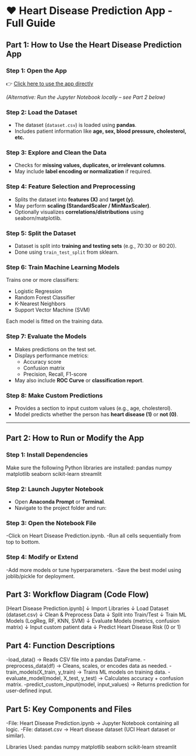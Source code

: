 # ❤️ Heart Disease Prediction App - Full Guide

## Part 1: How to Use the Heart Disease Prediction App

### Step 1: Open the App
👉 [Click here to use the app directly](https://heart-disease-prediction-with-insights.streamlit.app/)

*(Alternative: Run the Jupyter Notebook locally – see Part 2 below)*

### Step 2: Load the Dataset
- The dataset (`dataset.csv`) is loaded using **pandas**.
- Includes patient information like **age, sex, blood pressure, cholesterol, etc.**

### Step 3: Explore and Clean the Data
- Checks for **missing values, duplicates, or irrelevant columns**.
- May include **label encoding or normalization** if required.

### Step 4: Feature Selection and Preprocessing
- Splits the dataset into **features (X)** and **target (y)**.
- May perform **scaling (StandardScaler / MinMaxScaler)**.
- Optionally visualizes **correlations/distributions** using seaborn/matplotlib.

### Step 5: Split the Dataset
- Dataset is split into **training and testing sets** (e.g., 70:30 or 80:20).
- Done using `train_test_split` from sklearn.

### Step 6: Train Machine Learning Models
Trains one or more classifiers:
- Logistic Regression
- Random Forest Classifier
- K-Nearest Neighbors
- Support Vector Machine (SVM)

Each model is fitted on the training data.

### Step 7: Evaluate the Models
- Makes predictions on the test set.
- Displays performance metrics:
  - Accuracy score
  - Confusion matrix
  - Precision, Recall, F1-score
- May also include **ROC Curve** or **classification report**.

### Step 8: Make Custom Predictions
- Provides a section to input custom values (e.g., age, cholesterol).
- Model predicts whether the person has **heart disease (1)** or **not (0)**.

---

## Part 2: How to Run or Modify the App

### Step 1: Install Dependencies
Make sure the following Python libraries are installed:
pandas
numpy
matplotlib
seaborn
scikit-learn
streamlit

### Step 2: Launch Jupyter Notebook
- Open **Anaconda Prompt** or **Terminal**.
- Navigate to the project folder and run:

### Step 3: Open the Notebook File
-Click on Heart Disease Prediction.ipynb.
-Run all cells sequentially from top to bottom.

### Step 4: Modify or Extend
-Add more models or tune hyperparameters.
-Save the best model using joblib/pickle for deployment.

## Part 3: Workflow Diagram (Code Flow)
[Heart Disease Prediction.ipynb] 
      ↓ Import Libraries 
      ↓ Load Dataset (dataset.csv) 
      ↓ Clean & Preprocess Data 
      ↓ Split into Train/Test 
      ↓ Train ML Models (LogReg, RF, KNN, SVM) 
      ↓ Evaluate Models (metrics, confusion matrix) 
      ↓ Input custom patient data 
      ↓ Predict Heart Disease Risk (0 or 1)

## Part 4: Function Descriptions
-load_data() → Reads CSV file into a pandas DataFrame.
-preprocess_data(df) → Cleans, scales, or encodes data as needed.
-train_models(X_train, y_train) → Trains ML models on training data.
-evaluate_model(model, X_test, y_test) → Calculates accuracy + confusion matrix.
-predict_custom_input(model, input_values) → Returns prediction for user-defined input.

## Part 5: Key Components and Files
-File: Heart Disease Prediction.ipynb → Jupyter Notebook containing all logic.
-File: dataset.csv → Heart disease dataset (UCI Heart dataset or similar).

Libraries Used:
pandas
numpy
matplotlib
seaborn
scikit-learn
streamlit

